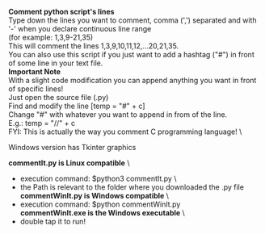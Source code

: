 **Comment python script's lines** \
Type down the lines you want to comment, comma (',') separated and with  '-' when you declare continuous line range\
(for example: 1,3,9-21,35)\
This will comment the lines 1,3,9,10,11,12,...20,21,35.\
You can also use this script if you just want to add a hashtag ("#") in front of some line in your text file.\
**Important Note** \
With a slight code modification you can append anything you want in front of specific lines!\
Just open the source file (.py) \
Find and modify the line [temp = "#" + c] \
Change "#" with whatever you want to append in from of the line. \
E.g.: temp = "//" + c \
FYI: This is actually the way you comment C programming language! \

Windows version has Tkinter graphics

**commentIt.py is Linux compatible** \
- execution command: $python3 commentIt.py \
- the Path is relevant to the folder where you downloaded the .py file \
**commentWinIt.py is Windows compatible** \
- execution command: $python commentWinIt.py \
**commentWinIt.exe is the Windows executable** \
- double tap it to run!
